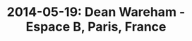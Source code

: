 ---
layout: show
title: '2014-05-19: Dean Wareham - Espace B, Paris, France'
name: 2014-05-19-dean-wareham-espace-b-paris-france
artist-name: 'Dean Wareham'
show-venue: 'Espace B, Paris, France'
show-setlist: 
show-date: 2014-05-19
show-radio: 
show-lastfm: 
show-cancelled: 
performers: 
facebook-event-url: 'http://www.facebook.com/events/274131802747924/'
show-poster-url: 
show-ticket-url: 
show-venue-website: 'http://www.espaceb.net/Lundi-19-Mai-2014'
show-additional: 
---